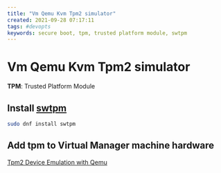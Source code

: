 ```yaml
---
title: "Vm Qemu Kvm Tpm2 simulator"
created: 2021-09-28 07:17:11
tags: #devopts
keywords: secure boot, tpm, trusted platform module, swtpm
---
```


# Vm Qemu Kvm Tpm2 simulator

**TPM**: Trusted Platform Module

## Install [swtpm](https://github.com/stefanberger/swtpm)

```bash
sudo dnf install swtpm
```

## Add tpm to Virtual Manager machine hardware

[Tpm2 Device Emulation with Qemu](https://tpm2-software.github.io/2020/10/19/TPM2-Device-Emulation-With-QEMU.html)
